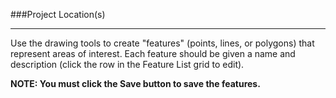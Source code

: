 ###Project Location(s)

---

Use the drawing tools to create "features" (points, lines, or polygons) that represent areas of interest.
Each feature should be given a name and description (click the row in the Feature List grid to edit).

**NOTE: You must click the Save button to save the features.**
